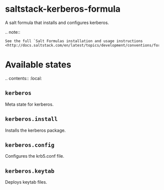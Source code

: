 saltstack-kerberos-formula
==========================
A salt formula that installs and configures kerberos.

.. note::

    See the full `Salt Formulas installation and usage instructions
    <http://docs.saltstack.com/en/latest/topics/development/conventions/formulas.html>`_.

Available states
================

.. contents::
    :local:

``kerberos``
------------

Meta state for kerberos.

``kerberos.install``
------------

Installs the kerberos package.

``kerberos.config``
------------

Configures the krb5.conf file.

``kerberos.keytab``
------------

Deploys keytab files.